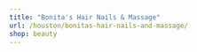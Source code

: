 ```yaml
---
title: "Bonita's Hair Nails & Massage"
url: /houston/bonitas-hair-nails-and-massage/
shop: beauty
---
```

